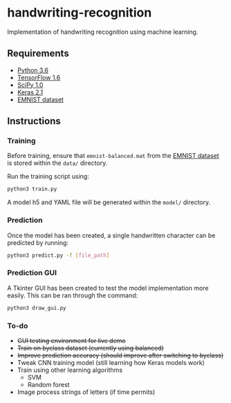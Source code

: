 # handwriting-recognition
Implementation of handwriting recognition using machine learning.

## Requirements
- [Python 3.6](https://www.python.org/downloads/)
- [TensorFlow 1.6](https://www.tensorflow.org/install/)
- [SciPy 1.0](https://scipy.org/install.html)
- [Keras 2.1](https://keras.io/#installation)
- [EMNIST dataset](https://www.nist.gov/itl/iad/image-group/emnist-dataset)

## Instructions
### Training
Before training, ensure that `emnist-balanced.mat` from the [EMNIST dataset](https://cloudstor.aarnet.edu.au/plus/index.php/s/7YXcasTXp727EqB/download) is stored within the `data/` directory.

Run the training script using:

``` bash
python3 train.py
```

A model h5 and YAML file will be generated within the `model/` directory.

### Prediction
Once the model has been created, a single handwritten character can be predicted by running:

``` bash
python3 predict.py -f [file_path]
```

### Prediction GUI
A Tkinter GUI has been created to test the model implementation more easily. This can be ran through the command:

``` bash
python3 draw_gui.py
```

### To-do
- ~~GUI testing environment for live demo~~
- ~~Train on byclass dataset (currently using balanced)~~
- ~~Improve prediction accuracy (should improve after switching to byclass)~~
- Tweak CNN training model (still learning how Keras models work)
- Train using other learning algorithms
    - SVM
    - Random forest
- Image process strings of letters (if time permits)
